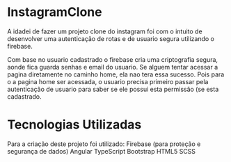 # InstagramClone

A idadei de fazer um projeto clone do instagram foi com o intuito de desenvolver uma autenticação de rotas e de usuario segura utilizando o firebase.

Com base no usuario cadastrado o firebase cria uma criptografia segura, aonde fica guarda senhas e email do usuario. Se alguem tentar acessar a pagina diretamente no caminho home, ela nao tera essa sucesso. Pois para o a pagina home ser acessada, o usuario precisa primeiro passar pela autenticação de usuario para saber se ele possui esta permissão (se esta cadastrado.

# Tecnologias Utilizadas

Para a criação deste projeto foi utilizado: Firebase (para proteção e segurança de dados) Angular TypeScript Bootstrap HTML5 SCSS
